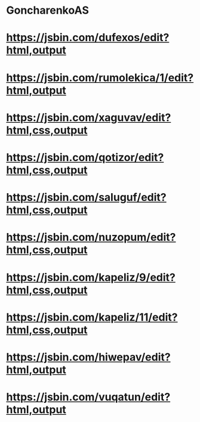 # GoncharenkoAS
# https://jsbin.com/dufexos/edit?html,output
# https://jsbin.com/rumolekica/1/edit?html,output
# https://jsbin.com/xaguvav/edit?html,css,output
# https://jsbin.com/qotizor/edit?html,css,output
# https://jsbin.com/saluguf/edit?html,css,output
# https://jsbin.com/nuzopum/edit?html,css,output
# https://jsbin.com/kapeliz/9/edit?html,css,output
# https://jsbin.com/kapeliz/11/edit?html,css,output
# https://jsbin.com/hiwepav/edit?html,output
# https://jsbin.com/vuqatun/edit?html,output
